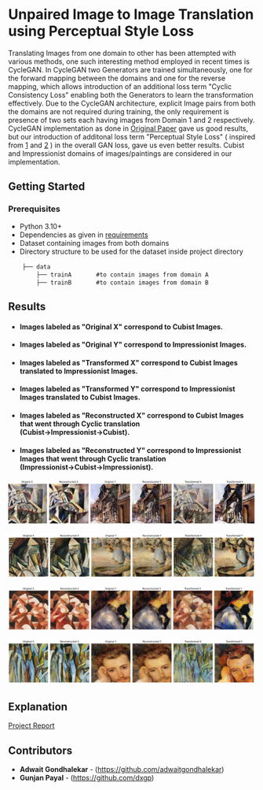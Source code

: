 # Unpaired Image to Image Translation using Perceptual Style Loss

Translating Images from one domain to other has been attempted with various methods, one such interesting method employed in recent times is CycleGAN. In CycleGAN two Generators are trained simultaneously, 
one for the forward mapping between the domains and one for the reverse mapping, which allows introduction of an additional loss term "Cyclic Consistency Loss" enabling both the Generators to learn the transformation effectively.
Due to the CycleGAN architecture, explicit Image pairs from both the domains are not required during training, the only requirement is presence of two sets each having images from Domain 1 and 2 respectively. CycleGAN implementation
as done in [Original Paper](https://github.com/phillipi/pix2pix) gave us good results, but our introduction of additonal loss term "Perceptual Style Loss" ( inspired from [1](https://arxiv.org/abs/1508.06576) and [2](https://arxiv.org/abs/1603.08155) ) 
in the overall GAN loss, gave us even better results.
Cubist and Impressionist domains of images/paintings are considered in our implementation.
 

## Getting Started

### Prerequisites
* Python 3.10+
* Dependencies as given in [requirements](./requirements.txt)
* Dataset containing images from both domains
* Directory structure to be used for the dataset inside project directory
```
    ├── data                  
        ├── trainA       #to contain images from domain A                    
        ├── trainB       #to contain images from domain B
```

## Results
* #### Images labeled as "Original X" correspond to Cubist Images.
* #### Images labeled as "Original Y" correspond to Impressionist Images.
* #### Images labeled as "Transformed X" correspond to Cubist Images translated to Impressionist Images.
* #### Images labeled as "Transformed Y" correspond to Impressionist Images translated to Cubist Images.
* #### Images labeled as "Reconstructed X" correspond to Cubist Images that went through Cyclic translation <br> (Cubist->Impressionist->Cubist).
* #### Images labeled as "Reconstructed Y" correspond to Impressionist Images that went through Cyclic translation <br> (Impressionist->Cubist->Impressionist).

![result 1](https://github.com/adwaitgondhalekar/img2img-translation-with-style-loss/blob/main/results/output_1.jpg)

![result 2](https://github.com/adwaitgondhalekar/img2img-translation-with-style-loss/blob/main/results/output_2.jpg)

![result 3](https://github.com/adwaitgondhalekar/img2img-translation-with-style-loss/blob/main/results/output_3.jpg)

![result 4](https://github.com/adwaitgondhalekar/img2img-translation-with-style-loss/blob/main/results/output_4.jpg)


## Explanation
[Project Report](https://github.com/adwaitgondhalekar/img2img-translation-with-style-loss/blob/main/project_report.pdf)
## Contributors

* **Adwait Gondhalekar** - (https://github.com/adwaitgondhalekar)
* **Gunjan Payal** - (https://github.com/dxgp)

